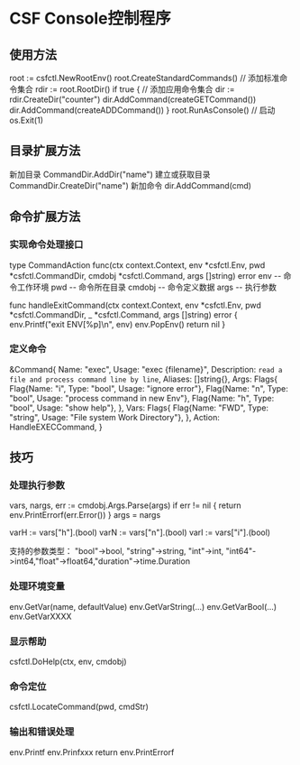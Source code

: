 # CSF Console控制程序

## 使用方法

root := csfctl.NewRootEnv()
root.CreateStandardCommands() // 添加标准命令集合
rdir := root.RootDir()
if true { // 添加应用命令集合
	dir := rdir.CreateDir("counter")
	dir.AddCommand(createGETCommand())
	dir.AddCommand(createADDCommand())
}
root.RunAsConsole() // 启动
os.Exit(1)

## 目录扩展方法

新加目录
	CommandDir.AddDir("name")
建立或获取目录
	CommandDir.CreateDir("name")
新加命令
	dir.AddCommand(cmd)

## 命令扩展方法

### 实现命令处理接口

type CommandAction func(ctx context.Context, env *csfctl.Env, pwd *csfctl.CommandDir, cmdobj *csfctl.Command, args []string) error
	env -- 命令工作环境
	pwd -- 命令所在目录
	cmdobj -- 命令定义数据
	args -- 执行参数

func handleExitCommand(ctx context.Context, env *csfctl.Env, pwd *csfctl.CommandDir, _ *csfctl.Command, args []string) error {
	env.Printf("exit ENV[%p]\n", env)
	env.PopEnv()
	return nil
}

### 定义命令

&Command{
	Name:        "exec",
	Usage:       "exec {filename}",
	Description: `read a file and process command line by line`,
	Aliases:     []string{},
	Args: Flags{
		Flag{Name: "i", Type: "bool", Usage: "ignore error"},
		Flag{Name: "n", Type: "bool", Usage: "process command in new Env"},
		Flag{Name: "h", Type: "bool", Usage: "show help"},
	},
	Vars: Flags{
		Flag{Name: "FWD", Type: "string", Usage: "File system Work Directory"},
	},
	Action: HandleEXECCommand,
}

## 技巧

### 处理执行参数

vars, nargs, err := cmdobj.Args.Parse(args)
if err != nil {
	return env.PrintErrorf(err.Error())
}
args = nargs

varH := vars["h"].(bool)
varN := vars["n"].(bool)
varI := vars["i"].(bool)

支持的参数类型：
"bool"->bool, "string"->string, "int"->int, "int64"->int64,"float"->float64,"duration"->time.Duration

### 处理环境变量

env.GetVar(name, defaultValue)
env.GetVarString(...)
env.GetVarBool(...)
env.GetVarXXXX

### 显示帮助

csfctl.DoHelp(ctx, env, cmdobj)

### 命令定位

csfctl.LocateCommand(pwd, cmdStr)

### 输出和错误处理

env.Printf
env.Prinfxxx
return env.PrintErrorf